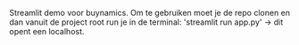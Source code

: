 
Streamlit demo voor buynamics. Om te gebruiken moet je de repo clonen en dan vanuit de project root run je in de terminal: 'streamlit run app.py' -> dit opent een localhost.
